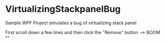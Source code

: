 # VirtualizingStackpanelBug
Sample WPF Project simulates a bug of virtualizing stack panel

First scroll down a few lines and then click the "Remove" button --> BOOM ^^
